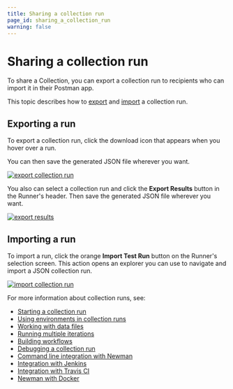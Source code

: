 ```yaml
---
title: Sharing a collection run
page_id: sharing_a_collection_run
warning: false
---
```


# Sharing a collection run

To share a Collection, you can export a collection run to recipients who can import it in their Postman app.

This topic describes how to [export](sharing_a_collection_run.md#exporting-a-run) and [import](sharing_a_collection_run.md#importing-a-run) a collection run.

## Exporting a run

To export a collection run, click the download icon that appears when you hover over a run.

You can then save the generated JSON file wherever you want.

[![export collection run](https://s3.amazonaws.com/postman-static-getpostman-com/postman-docs/Collection_Run_Export.png)](https://s3.amazonaws.com/postman-static-getpostman-com/postman-docs/Collection_Run_Export.png)

You also can select a collection run and click the **Export Results** button in the Runner's header. Then save the generated JSON file wherever you want.

[![export results](https://s3.amazonaws.com/postman-static-getpostman-com/postman-docs/Collection_Run_Export_Results.png)](https://s3.amazonaws.com/postman-static-getpostman-com/postman-docs/Collection_Run_Export_Results.png)

## Importing a run

To import a run, click the orange **Import Test Run** button on the Runner's selection screen. This action opens an explorer you can use to navigate and import a JSON collection run.

[![import collection run](https://s3.amazonaws.com/postman-static-getpostman-com/postman-docs/Collection_Run_Import_Results.png)](https://s3.amazonaws.com/postman-static-getpostman-com/postman-docs/Collection_Run_Import_Results.png)

For more information about collection runs, see:

* [Starting a collection run](postman/collection_runs/starting_a_collection_run.md)
* [Using environments in collection runs](postman/collection_runs/using_environments_in_collection_runs.md)
* [Working with data files](postman/collection_runs/working_with_data_files.md)
* [Running multiple iterations](postman/collection_runs/running_multiple_iterations.md)
* [Building workflows](postman/collection_runs/building_workflows.md)
* [Debugging a collection run](postman/collection_runs/debugging_a_collection_run.md)
* [Command line integration with Newman](postman/collection_runs/command_line_integration_with_newman.md)
* [Integration with Jenkins](postman/collection_runs/integration_with_jenkins.md)
* [Integration with Travis CI](postman/collection_runs/integration_with_travis.md)
* [Newman with Docker](postman/collection_runs/newman_with_docker.md)

